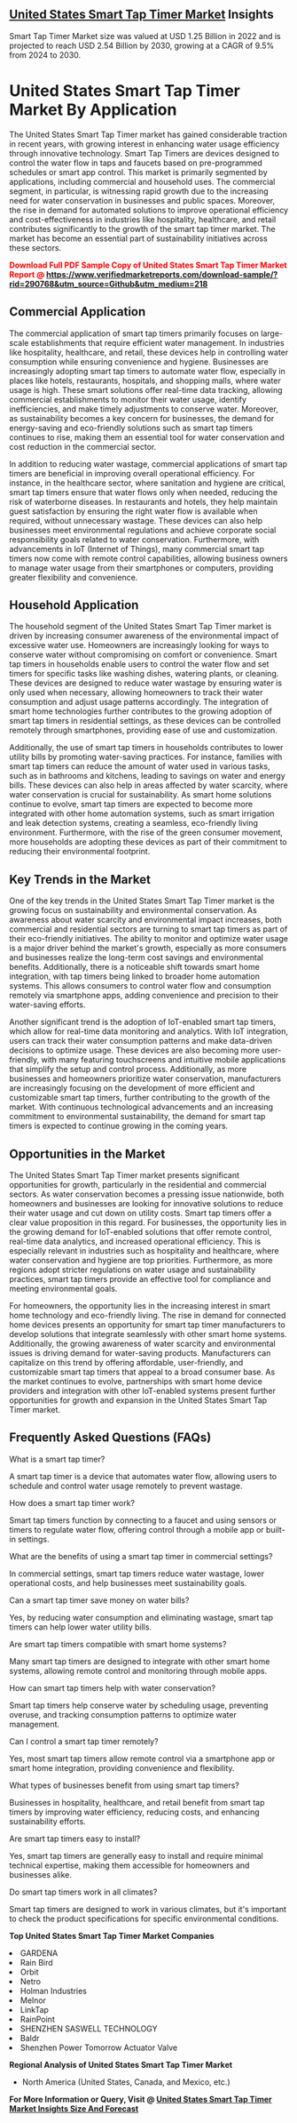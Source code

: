 <h2><a href="https://www.verifiedmarketreports.com/download-sample/?rid=290768&amp;utm_source=Github&amp;utm_medium=218" target="_blank">United States Smart Tap Timer Market</a> Insights</h2><p>Smart Tap Timer Market size was valued at USD 1.25 Billion in 2022 and is projected to reach USD 2.54 Billion by 2030, growing at a CAGR of 9.5% from 2024 to 2030.</p><p><div> <h1>United States Smart Tap Timer Market By Application</h1> <p>The United States Smart Tap Timer market has gained considerable traction in recent years, with growing interest in enhancing water usage efficiency through innovative technology. Smart Tap Timers are devices designed to control the water flow in taps and faucets based on pre-programmed schedules or smart app control. This market is primarily segmented by applications, including commercial and household uses. The commercial segment, in particular, is witnessing rapid growth due to the increasing need for water conservation in businesses and public spaces. Moreover, the rise in demand for automated solutions to improve operational efficiency and cost-effectiveness in industries like hospitality, healthcare, and retail contributes significantly to the growth of the smart tap timer market. The market has become an essential part of sustainability initiatives across these sectors. <strong><p><span class=""><span style="color: #ff0000;"><strong>Download Full PDF Sample Copy of United States Smart Tap Timer Market Report</strong> @ </span><a href="https://www.verifiedmarketreports.com/download-sample/?rid=290768&amp;utm_source=Github&amp;utm_medium=218" target="_blank">https://www.verifiedmarketreports.com/download-sample/?rid=290768&amp;utm_source=Github&amp;utm_medium=218</a></span></p></strong></p> <h2>Commercial Application</h2> <p>The commercial application of smart tap timers primarily focuses on large-scale establishments that require efficient water management. In industries like hospitality, healthcare, and retail, these devices help in controlling water consumption while ensuring convenience and hygiene. Businesses are increasingly adopting smart tap timers to automate water flow, especially in places like hotels, restaurants, hospitals, and shopping malls, where water usage is high. These smart solutions offer real-time data tracking, allowing commercial establishments to monitor their water usage, identify inefficiencies, and make timely adjustments to conserve water. Moreover, as sustainability becomes a key concern for businesses, the demand for energy-saving and eco-friendly solutions such as smart tap timers continues to rise, making them an essential tool for water conservation and cost reduction in the commercial sector.</p> <p>In addition to reducing water wastage, commercial applications of smart tap timers are beneficial in improving overall operational efficiency. For instance, in the healthcare sector, where sanitation and hygiene are critical, smart tap timers ensure that water flows only when needed, reducing the risk of waterborne diseases. In restaurants and hotels, they help maintain guest satisfaction by ensuring the right water flow is available when required, without unnecessary wastage. These devices can also help businesses meet environmental regulations and achieve corporate social responsibility goals related to water conservation. Furthermore, with advancements in IoT (Internet of Things), many commercial smart tap timers now come with remote control capabilities, allowing business owners to manage water usage from their smartphones or computers, providing greater flexibility and convenience.</p> <h2>Household Application</h2> <p>The household segment of the United States Smart Tap Timer market is driven by increasing consumer awareness of the environmental impact of excessive water use. Homeowners are increasingly looking for ways to conserve water without compromising on comfort or convenience. Smart tap timers in households enable users to control the water flow and set timers for specific tasks like washing dishes, watering plants, or cleaning. These devices are designed to reduce water wastage by ensuring water is only used when necessary, allowing homeowners to track their water consumption and adjust usage patterns accordingly. The integration of smart home technologies further contributes to the growing adoption of smart tap timers in residential settings, as these devices can be controlled remotely through smartphones, providing ease of use and customization.</p> <p>Additionally, the use of smart tap timers in households contributes to lower utility bills by promoting water-saving practices. For instance, families with smart tap timers can reduce the amount of water used in various tasks, such as in bathrooms and kitchens, leading to savings on water and energy bills. These devices can also help in areas affected by water scarcity, where water conservation is crucial for sustainability. As smart home solutions continue to evolve, smart tap timers are expected to become more integrated with other home automation systems, such as smart irrigation and leak detection systems, creating a seamless, eco-friendly living environment. Furthermore, with the rise of the green consumer movement, more households are adopting these devices as part of their commitment to reducing their environmental footprint.</p> <h2>Key Trends in the Market</h2> <p>One of the key trends in the United States Smart Tap Timer market is the growing focus on sustainability and environmental conservation. As awareness about water scarcity and environmental impact increases, both commercial and residential sectors are turning to smart tap timers as part of their eco-friendly initiatives. The ability to monitor and optimize water usage is a major driver behind the market's growth, especially as more consumers and businesses realize the long-term cost savings and environmental benefits. Additionally, there is a noticeable shift towards smart home integration, with tap timers being linked to broader home automation systems. This allows consumers to control water flow and consumption remotely via smartphone apps, adding convenience and precision to their water-saving efforts.</p> <p>Another significant trend is the adoption of IoT-enabled smart tap timers, which allow for real-time data monitoring and analytics. With IoT integration, users can track their water consumption patterns and make data-driven decisions to optimize usage. These devices are also becoming more user-friendly, with many featuring touchscreens and intuitive mobile applications that simplify the setup and control process. Additionally, as more businesses and homeowners prioritize water conservation, manufacturers are increasingly focusing on the development of more efficient and customizable smart tap timers, further contributing to the growth of the market. With continuous technological advancements and an increasing commitment to environmental sustainability, the demand for smart tap timers is expected to continue growing in the coming years.</p> <h2>Opportunities in the Market</h2> <p>The United States Smart Tap Timer market presents significant opportunities for growth, particularly in the residential and commercial sectors. As water conservation becomes a pressing issue nationwide, both homeowners and businesses are looking for innovative solutions to reduce their water usage and cut down on utility costs. Smart tap timers offer a clear value proposition in this regard. For businesses, the opportunity lies in the growing demand for IoT-enabled solutions that offer remote control, real-time data analytics, and increased operational efficiency. This is especially relevant in industries such as hospitality and healthcare, where water conservation and hygiene are top priorities. Furthermore, as more regions adopt stricter regulations on water usage and sustainability practices, smart tap timers provide an effective tool for compliance and meeting environmental goals.</p> <p>For homeowners, the opportunity lies in the increasing interest in smart home technology and eco-friendly living. The rise in demand for connected home devices presents an opportunity for smart tap timer manufacturers to develop solutions that integrate seamlessly with other smart home systems. Additionally, the growing awareness of water scarcity and environmental issues is driving demand for water-saving products. Manufacturers can capitalize on this trend by offering affordable, user-friendly, and customizable smart tap timers that appeal to a broad consumer base. As the market continues to evolve, partnerships with smart home device providers and integration with other IoT-enabled systems present further opportunities for growth and expansion in the United States Smart Tap Timer market.</p> <h2>Frequently Asked Questions (FAQs)</h2> <p>What is a smart tap timer?</p> <p>A smart tap timer is a device that automates water flow, allowing users to schedule and control water usage remotely to prevent wastage.</p> <p>How does a smart tap timer work?</p> <p>Smart tap timers function by connecting to a faucet and using sensors or timers to regulate water flow, offering control through a mobile app or built-in settings.</p> <p>What are the benefits of using a smart tap timer in commercial settings?</p> <p>In commercial settings, smart tap timers reduce water wastage, lower operational costs, and help businesses meet sustainability goals.</p> <p>Can a smart tap timer save money on water bills?</p> <p>Yes, by reducing water consumption and eliminating wastage, smart tap timers can help lower water utility bills.</p> <p>Are smart tap timers compatible with smart home systems?</p> <p>Many smart tap timers are designed to integrate with other smart home systems, allowing remote control and monitoring through mobile apps.</p> <p>How can smart tap timers help with water conservation?</p> <p>Smart tap timers help conserve water by scheduling usage, preventing overuse, and tracking consumption patterns to optimize water management.</p> <p>Can I control a smart tap timer remotely?</p> <p>Yes, most smart tap timers allow remote control via a smartphone app or smart home integration, providing convenience and flexibility.</p> <p>What types of businesses benefit from using smart tap timers?</p> <p>Businesses in hospitality, healthcare, and retail benefit from smart tap timers by improving water efficiency, reducing costs, and enhancing sustainability efforts.</p> <p>Are smart tap timers easy to install?</p> <p>Yes, smart tap timers are generally easy to install and require minimal technical expertise, making them accessible for homeowners and businesses alike.</p> <p>Do smart tap timers work in all climates?</p> <p>Smart tap timers are designed to work in various climates, but it's important to check the product specifications for specific environmental conditions.</p> </div></p><p><strong>Top United States Smart Tap Timer Market Companies</strong></p><div data-test-id=""><p><li>GARDENA</li><li> Rain Bird</li><li> Orbit</li><li> Netro</li><li> Holman Industries</li><li> Melnor</li><li> LinkTap</li><li> RainPoint</li><li> SHENZHEN SASWELL TECHNOLOGY</li><li> Baldr</li><li> Shenzhen Power Tomorrow Actuator Valve</li></p><div><strong>Regional Analysis of&nbsp;United States Smart Tap Timer Market</strong></div><ul><li dir="ltr"><p dir="ltr">North America&nbsp;(United States, Canada, and Mexico, etc.)</p></li></ul><p><strong>For More Information or Query, Visit @&nbsp;</strong><strong><a href="https://www.verifiedmarketreports.com/product/smart-tap-timer-market/?utm_source=Github&amp;utm_medium=218" target="_blank">United States Smart Tap Timer Market Insights Size And Forecast</a></strong></p></div>
